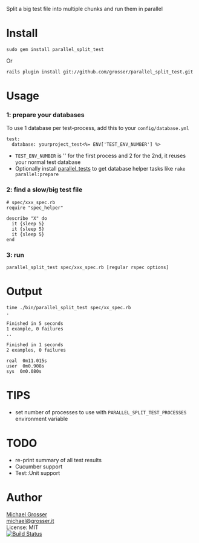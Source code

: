 Split a big test file into multiple chunks and run them in parallel

Install
=======
    sudo gem install parallel_split_test
Or

    rails plugin install git://github.com/grosser/parallel_split_test.git

Usage
=====

### 1: prepare your databases
To use 1 database per test-process, add this to your `config/database.yml`<br/>

    test:
      database: yourproject_test<%= ENV['TEST_ENV_NUMBER'] %>


 - `TEST_ENV_NUMBER` is '' for the first process and 2 for the 2nd, it reuses your normal test database
 - Optionally install [parallel_tests](https://github.com/grosser/parallel_tests) to get database helper tasks like `rake parallel:prepare`


### 2: find a slow/big test file

    # spec/xxx_spec.rb
    require "spec_helper"

    describe "X" do
      it {sleep 5}
      it {sleep 5}
      it {sleep 5}
    end

### 3: run
    parallel_split_test spec/xxx_spec.rb [regular rspec options]

Output
======

    time ./bin/parallel_split_test spec/xx_spec.rb
    .

    Finished in 5 seconds
    1 example, 0 failures
    ..

    Finished in 1 seconds
    2 examples, 0 failures

    real  0m11.015s
    user  0m0.908s
    sys  0m0.080s


TIPS
====
 - set number of processes to use with `PARALLEL_SPLIT_TEST_PROCESSES` environment variable

TODO
====
 - re-print summary of all test results
 - Cucumber support
 - Test::Unit support

Author
======
[Michael Grosser](http://grosser.it)<br/>
michael@grosser.it<br/>
License: MIT<br/>
[![Build Status](https://secure.travis-ci.org/grosser/parallel_split_test.png)](http://travis-ci.org/grosser/parallel_split_test)
